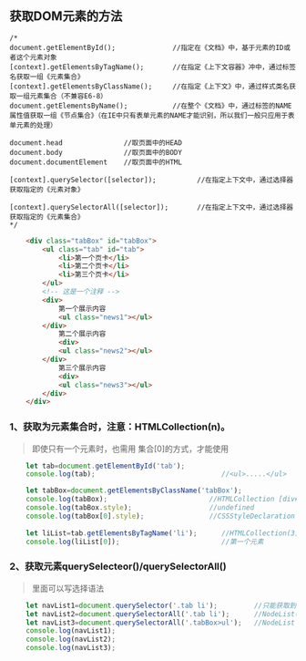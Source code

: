 ## 获取DOM元素的方法
>
    /* 
    document.getElementById();              //指定在《文档》中，基于元素的ID或者这个元素对象
    [context].getElementsByTagName();       //在指定《上下文容器》冲中，通过标签名获取一组《元素集合》
    [context].getElementsByClassName();     //在指定《上下文》中，通过样式类名获取一组元素集合（不兼容E6-8）
    document.getElementsByName();           //在整个《文档》中，通过标签的NAME属性值获取一组《节点集合》（在IE中只有表单元素的NAME才能识别，所以我们一般只应用于表单元素的处理）

    document.head               //取页面中的HEAD
    document.body               //取页面中的BODY
    document.documentElement    //取页面中的HTML

    [context].querySelector([selector]);          //在指定上下文中，通过选择器获取指定的《元素对象》

    [context].querySelectorAll([selector]);       //在指定上下文中，通过选择器获取指定的《元素集合》 
    */

```html
    <div class="tabBox" id="tabBox">
        <ul class="tab" id="tab">
            <li>第一个页卡</li>
            <li>第二个页卡</li>
            <li>第三个页卡</li>
        </ul>
        <!-- 这是一个注释 -->
        <div>
            第一个展示内容
            <ul class="news1"></ul>
        </div>
            第二个展示内容
            <div>
            <ul class="news2"></ul>
        </div>
            第三个展示内容
            <div>
            <ul class="news3"></ul>
        </div>
    </div>
```
### 1、获取为元素集合时，注意：HTMLCollection(n)。
> 即使只有一个元素时，也需用 集合[0]的方式，才能使用
```javascript
    let tab=document.getElementById('tab');
    console.log(tab);                               //<ul>.....</ul>

    let tabBox=document.getElementsByClassName('tabBox');
    console.log(tabBox);                         //HTMLCollection [div#tabBox.tabBox, tabBox: div#tabBox.tabBox]
    console.log(tabBox.style);                   //undefined
    console.log(tabBox[0].style);                //CSSStyleDeclaration {alignmentBaseline: "", all: "", …}
   
    let liList=tab.getElementsByTagName('li');      //HTMLCollection(3)  元素集合   
    console.log(liList[0]);                         //第一个元素
```

### 2、获取元素querySelecteor()/querySelectorAll()
> 里面可以写选择语法

```javascript
    let navList1=document.querySelector('.tab li');         //只能获取到第一个li标签
    let navList2=document.querySelectorAll('.tab li');      //NodeList(3) [li, li, li]     元素集合
    let navList3=document.querySelectorAll('.tabBox>ul');   //NodeList [ul#tab.tab]     元素集合
    console.log(navList1);
    console.log(navList2);
    console.log(navList3);
```

